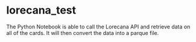 # lorecana_test

The Python Notebook is able to call the Lorecana API and retrieve data on all of the cards. It will then convert the data into a parque file.
